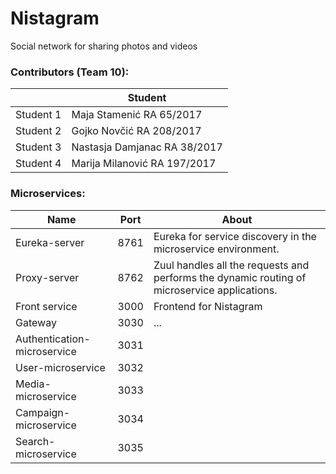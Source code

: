 # Nistagram
Social network for sharing photos and videos

### Contributors (Team 10):
|  | Student |
| ------ | ------ |
| Student 1 | Maja Stamenić RA 65/2017| 
| Student 2 | Gojko Novčić RA 208/2017| 
| Student 3 | Nastasja Damjanac RA 38/2017|
| Student 4 | Marija Milanović RA 197/2017|


### Microservices:
| Name | Port | About
| ------ | ------ | ------ |
| Eureka-server | 8761 | Eureka for service discovery in the microservice environment. |
| Proxy-server | 8762 | Zuul handles all the requests and performs the dynamic routing of microservice applications. |
| Front service | 3000 | Frontend for Nistagram |
| Gateway | 3030 | ... | 
| Authentication-microservice | 3031 | |
| User-microservice | 3032 | |
| Media-microservice | 3033 | |
| Campaign-microservice | 3034 | |
| Search-microservice | 3035 | |

